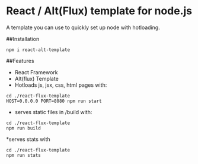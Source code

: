 # React / Alt(Flux) template for node.js

A template you can use to quickly set up node with hotloading.

##Installation
```
npm i react-alt-template
```

##Features
* React Framework
* Alt(flux) Template
* Hotloads js, jsx, css, html pages with:
```
cd ./react-flux-template
HOST=0.0.0.0 PORT=8080 npm run start
```
* serves static files in /build with:
```
cd ./react-flux-template
npm run build
```
*serves stats with
```
cd ./react-flux-template
npm run stats
```